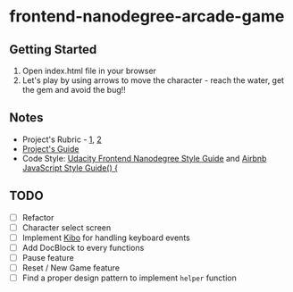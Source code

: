 frontend-nanodegree-arcade-game
===============================

## Getting Started
1. Open index.html file in your browser
2. Let's play by using arrows to move the character - reach the water, get the gem and avoid the bug!!

## Notes
- Project's Rubric - [1](https://www.udacity.com/course/viewer/#!/c-nd001/l-2696458597/m-2687128535), [2](https://review.udacity.com/#!/projects/2696458597/rubric)
- [Project's Guide](https://docs.google.com/document/d/1v01aScPjSWCCWQLIpFqvg3-vXLH2e8_SZQKC8jNO0Dc/pub?embedded=true)
- Code Style: [Udacity Frontend Nanodegree Style Guide](http://udacity.github.io/frontend-nanodegree-styleguide/javascript.html) and [Airbnb JavaScript Style Guide() {](https://github.com/airbnb/javascript)

## TODO
- [ ] Refactor
- [ ] Character select screen
- [ ] Implement [Kibo](https://github.com/marquete/kibo) for handling keyboard events
- [ ] Add DocBlock to every functions
- [ ] Pause feature
- [ ] Reset / New Game feature
- [ ] Find a proper design pattern to implement `helper` function
